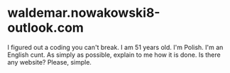 # waldemar.nowakowski8-outlook.com
I figured out a coding you can't break. I am 51 years old. I'm Polish. I'm an English cunt. As simply as possible, explain to me how it is done. Is there any website? Please, simple.
